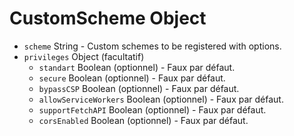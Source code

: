 # CustomScheme Object

* `scheme` String - Custom schemes to be registered with options.
* `privileges` Object (facultatif) 
  * `standart` Boolean (optionnel) - Faux par défaut.
  * `secure` Boolean (optionnel) - Faux par défaut.
  * `bypassCSP` Boolean (optionnel) - Faux par défaut.
  * `allowServiceWorkers` Boolean (optionnel) - Faux par défaut.
  * `supportFetchAPI` Boolean (optionnel) - Faux par défaut.
  * `corsEnabled` Boolean (optionnel) - Faux par défaut.